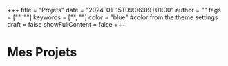 +++
title = "Projets"
date = "2024-01-15T09:06:09+01:00"
author = ""
tags = ["", ""]
keywords = ["", ""]
color = "blue" #color from the theme settings
draft = false
showFullContent = false
+++

# Mes Projets

